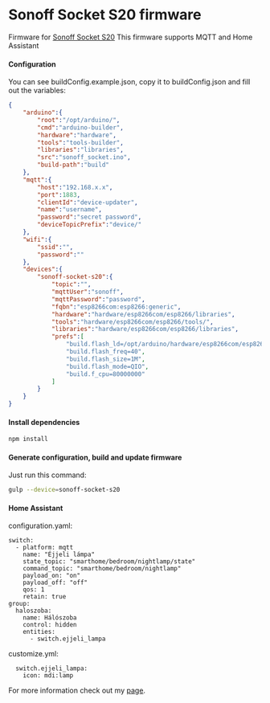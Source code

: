 # Sonoff Socket S20 firmware

Firmware for [Sonoff Socket S20](https://www.banggood.com/SONOFF-S20-10A-2200W-Wifi-Wireless-Remote-Control-Socket-Smart-Timer-Plug-Smart-Home-Power-Socket-Support-Alexa-p-1142285.html?p=5O07141883558201507E)
This firmware supports MQTT and Home Assistant

#### Configuration

You can see buildConfig.example.json, copy it to buildConfig.json and fill out the variables:
```json
{
    "arduino":{
        "root":"/opt/arduino/",
        "cmd":"arduino-builder",
        "hardware":"hardware",
        "tools":"tools-builder",
        "libraries":"libraries",
        "src":"sonoff_socket.ino",
        "build-path":"build"
    },
    "mqtt":{
        "host":"192.168.x.x",
        "port":1883,
        "clientId":"device-updater",
        "name":"username",
        "password":"secret password",
        "deviceTopicPrefix":"device/"
    },
    "wifi":{
        "ssid":"",
        "password":""
    },
    "devices":{
        "sonoff-socket-s20":{
            "topic":"",
            "mqttUser":"sonoff",
            "mqttPassword":"password",
            "fqbn":"esp8266com:esp8266:generic",
            "hardware":"hardware/esp8266com/esp8266/libraries",
            "tools":"hardware/esp8266com/esp8266/tools/",
            "libraries":"hardware/esp8266com/esp8266/libraries",
            "prefs":[
                "build.flash_ld=/opt/arduino/hardware/esp8266com/esp8266/tools/sdk/ld/eagle.flash.1m64.ld",
                "build.flash_freq=40",
                "build.flash_size=1M",
                "build.flash_mode=QIO",
                "build.f_cpu=80000000"
            ]
        }
    }
}
```

#### Install dependencies

```bash
npm install
```

#### Generate configuration, build and update firmware

Just run this command:
```bash
gulp --device=sonoff-socket-s20
```

#### Home Assistant

configuration.yaml:
```
switch:
  - platform: mqtt
    name: "Éjjeli lámpa"
    state_topic: "smarthome/bedroom/nightlamp/state"
    command_topic: "smarthome/bedroom/nightlamp"
    payload_on: "on"
    payload_off: "off"
    qos: 1
    retain: true
group:
  haloszoba:
    name: Hálószoba
    control: hidden
    entities:
      - switch.ejjeli_lampa
```
customize.yml:
```
  switch.ejjeli_lampa:
    icon: mdi:lamp
```



For more information check out my [page](https://gyengus.hu/2017/10/sonoff-smart-socket-es-home-assistant/).
